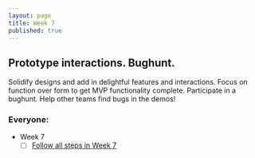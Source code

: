 ```yaml
---
layout: page
title: Week 7
published: true
---
```



## Prototype interactions. Bughunt.

Solidify designs and add in delightful features and interactions. Focus on function over form to get MVP functionality complete. Participate in a bughunt. Help other teams find bugs in the demos!


### Everyone:
  * Week 7
    * [ ] [Follow all steps in Week 7](milestones/week07/index.md)
